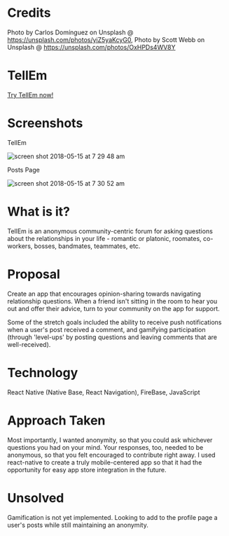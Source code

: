 # Credits

Photo by Carlos Domínguez on Unsplash @ https://unsplash.com/photos/yiZ5yaKcyG0,
Photo by Scott Webb on Unsplash @ https://unsplash.com/photos/OxHPDs4WV8Y
# TellEm

[Try TellEm now!](https://jam-mate.herokuapp.com "JamMate")

# Screenshots

TellEm

![screen shot 2018-05-15 at 7 29 48 am](https://user-images.githubusercontent.com/36775791/40063323-f3934fe4-5811-11e8-86f9-fcdb3998c0d7.png)

Posts Page

![screen shot 2018-05-15 at 7 30 52 am](https://user-images.githubusercontent.com/36775791/40063324-f3aa7232-5811-11e8-9ff3-82aecb0f65ec.png)

# What is it?
TellEm is an anonymous community-centric forum for asking questions about the relationships in your life - romantic or platonic, roomates, co-workers, bosses, bandmates, teammates, etc. 


# Proposal
 Create an app that encourages opinion-sharing towards navigating relationship questions. When a friend isn't sitting in the room to hear you out and offer their advice, turn to your community on the app for support.

 Some of the stretch goals included the ability to receive push notifications when a user's post received a comment, and gamifying participation (through 'level-ups' by posting  questions and leaving comments that are well-received).

# Technology
React Native (Native Base, React Navigation), FireBase, JavaScript 


# Approach Taken
Most importantly, I wanted anonymity, so that you could ask whichever questions you had on your mind. Your responses, too, needed to be anonymous, so that you felt encouraged to contribute right away. I  used react-native to create a truly mobile-centered app so that it had the opportunity for easy app store integration in the future.


# Unsolved
Gamification is not yet implemented. Looking to add to the profile page a user's posts while still maintaining an anonymity.  

